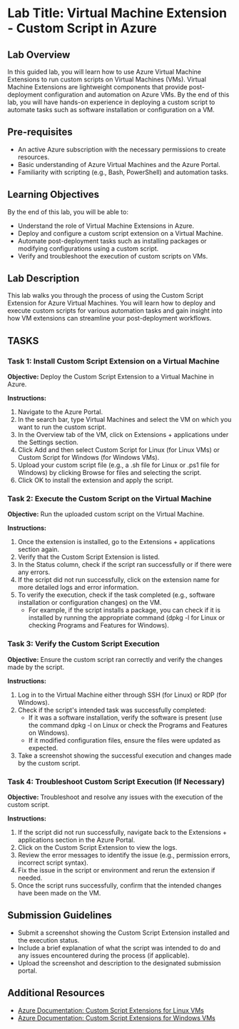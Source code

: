 # Lab Title: Virtual Machine Extension - Custom Script in Azure

## Lab Overview

In this guided lab, you will learn how to use Azure Virtual Machine Extensions to run custom scripts on Virtual Machines (VMs). Virtual Machine Extensions are lightweight components that provide post-deployment configuration and automation on Azure VMs. By the end of this lab, you will have hands-on experience in deploying a custom script to automate tasks such as software installation or configuration on a VM.

## Pre-requisites

- An active Azure subscription with the necessary permissions to create resources.
- Basic understanding of Azure Virtual Machines and the Azure Portal.
- Familiarity with scripting (e.g., Bash, PowerShell) and automation tasks.

## Learning Objectives

By the end of this lab, you will be able to:

- Understand the role of Virtual Machine Extensions in Azure.
- Deploy and configure a custom script extension on a Virtual Machine.
- Automate post-deployment tasks such as installing packages or modifying configurations using a custom script.
- Verify and troubleshoot the execution of custom scripts on VMs.

## Lab Description

This lab walks you through the process of using the Custom Script Extension for Azure Virtual Machines. You will learn how to deploy and execute custom scripts for various automation tasks and gain insight into how VM extensions can streamline your post-deployment workflows.

## TASKS

### Task 1: Install Custom Script Extension on a Virtual Machine

**Objective:** Deploy the Custom Script Extension to a Virtual Machine in Azure.

**Instructions:**

1. Navigate to the Azure Portal.
2. In the search bar, type Virtual Machines and select the VM on which you want to run the custom script.
3. In the Overview tab of the VM, click on Extensions + applications under the Settings section.
4. Click Add and then select Custom Script for Linux (for Linux VMs) or Custom Script for Windows (for Windows VMs).
5. Upload your custom script file (e.g., a .sh file for Linux or .ps1 file for Windows) by clicking Browse for files and selecting the script.
6. Click OK to install the extension and apply the script.

### Task 2: Execute the Custom Script on the Virtual Machine

**Objective:** Run the uploaded custom script on the Virtual Machine.

**Instructions:**

1. Once the extension is installed, go to the Extensions + applications section again.
2. Verify that the Custom Script Extension is listed.
3. In the Status column, check if the script ran successfully or if there were any errors.
4. If the script did not run successfully, click on the extension name for more detailed logs and error information.
5. To verify the execution, check if the task completed (e.g., software installation or configuration changes) on the VM.
    - For example, if the script installs a package, you can check if it is installed by running the appropriate command (dpkg -l for Linux or checking Programs and Features for Windows).

### Task 3: Verify the Custom Script Execution

**Objective:** Ensure the custom script ran correctly and verify the changes made by the script.

**Instructions:**

1. Log in to the Virtual Machine either through SSH (for Linux) or RDP (for Windows).
2. Check if the script's intended task was successfully completed:
    - If it was a software installation, verify the software is present (use the command dpkg -l on Linux or check the Programs and Features on Windows).
    - If it modified configuration files, ensure the files were updated as expected.
3. Take a screenshot showing the successful execution and changes made by the custom script.

### Task 4: Troubleshoot Custom Script Execution (If Necessary)

**Objective:** Troubleshoot and resolve any issues with the execution of the custom script.

**Instructions:**

1. If the script did not run successfully, navigate back to the Extensions + applications section in the Azure Portal.
2. Click on the Custom Script Extension to view the logs.
3. Review the error messages to identify the issue (e.g., permission errors, incorrect script syntax).
4. Fix the issue in the script or environment and rerun the extension if needed.
5. Once the script runs successfully, confirm that the intended changes have been made on the VM.

## Submission Guidelines

- Submit a screenshot showing the Custom Script Extension installed and the execution status.
- Include a brief explanation of what the script was intended to do and any issues encountered during the process (if applicable).
- Upload the screenshot and description to the designated submission portal.

## Additional Resources

- [Azure Documentation: Custom Script Extensions for Linux VMs](https://docs.microsoft.com/azure/virtual-machines/extensions/custom-script-linux)
- [Azure Documentation: Custom Script Extensions for Windows VMs](https://docs.microsoft.com/azure/virtual-machines/extensions/custom-script-windows)
